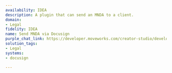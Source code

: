 ```yaml
---
availability: IDEA
description: A plugin that can send an MNDA to a client.
domain:
- Legal
fidelity: IDEA
name: Send MNDA via Docusign
purple_chat_link: https://developer.moveworks.com/creator-studio/developer-tools/purple-chat?conversation=%7B%22startTimestamp%22%3A%2211%3A43+AM%22%2C%22messages%22%3A%5B%7B%22role%22%3A%22user%22%2C%22parts%22%3A%5B%7B%22richText%22%3A%22%3Cp%3ECan+you+send+an+MNDA+to+IntelliTech+via+DocuSign%3F%3C%2Fp%3E%22%7D%5D%7D%2C%7B%22role%22%3A%22assistant%22%2C%22parts%22%3A%5B%7B%22reasoningSteps%22%3A%5B%7B%22status%22%3A%22success%22%2C%22richText%22%3A%22%3Cp%3E%E2%9C%85+Working+on+%3Cb%3ESend+MNDA+To+IntelliTech%3C%2Fb%3E%3Cbr%3E%E2%8F%B3+Calling+Plugin+%3Cb%3ESend+MDNA+via+Docusign%3C%2Fb%3E%3C%2Fp%3E%22%7D%5D%7D%2C%7B%22richText%22%3A%22%3Cp%3EThe+MNDA+has+been+successfully+sent+to+IntelliTech+via+DocuSign.+%F0%9F%91%8D+%3Cbr%3E%3Cbr%3ETracking+number%3A+%3Cb%3EDS123456%3C%2Fb%3E.%3Cbr%3E%3C%2Fp%3E%22%7D%5D%7D%5D%7D
solution_tags:
- Legal
systems:
- docusign

---
```

